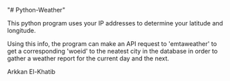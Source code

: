 "# Python-Weather" 

This python program uses your IP addresses to determine your latitude and longitude.  

Using this info, the program can make an API request to 'emtaweather' to get a corresponding 
'woeid' to the neatest city in the database in order to gather a weather report for the current day
and the next.

Arkkan El-Khatib
